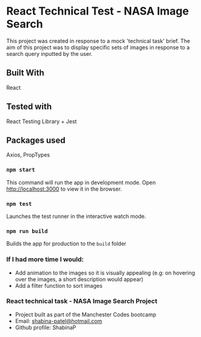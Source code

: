 # React Technical Test - NASA Image Search

This project was created in response to a mock 'technical task' brief.
The aim of this project was to display specific sets of images in response to a search query inputted by the user. 

## Built With
React

## Tested with
React Testing Library + Jest


## Packages used
Axios, PropTypes

### `npm start`

This command will run the app in development mode.  Open [http://localhost:3000](http://localhost:3000) to view it in the browser.

### `npm test`

Launches the test runner in the interactive watch mode.

### `npm run build`

Builds the app for production to the `build` folder

### If I had more time I would:
- Add animation to the images so it is visually appealing (e.g: on hovering over the images, a short description would appear)
- Add a filter function to sort images 

### React technical task - NASA Image Search Project
- Project built as part of the Manchester Codes bootcamp
- Email: shabina-patel@hotmail.com 
- Github profile: ShabinaP